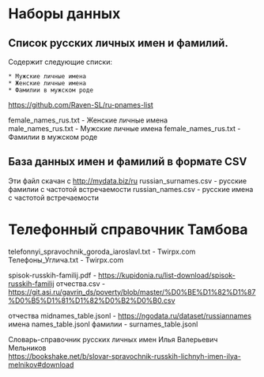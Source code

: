 # Наборы данных
## Список русских личных имен и фамилий.

Содержит следующие списки:

    * Мужские личные имена
    * Женские личные имена
    * Фамилии в мужском роде
https://github.com/Raven-SL/ru-pnames-list 

female_names_rus.txt - Женские личные имена  
male_names_rus.txt  - Мужские личные имена
female_names_rus.txt - Фамилии в мужском роде

## База данных имен и фамилий в формате CSV
Эти файл скачан с http://mydata.biz/ru 
russian_surnames.csv - русские фамилии с частотой встречаемости 
russian_names.csv - русские имена с частотой встречаемости 

# Телефонный справочник Тамбова
telefonnyi_spravochnik_goroda_iaroslavl.txt - Twirpx.com
Телефоны_Углича.txt - Twirpx.com

spisok-russkih-familij.pdf - https://kupidonia.ru/list-download/spisok-russkih-familij 
отчества.csv - https://git.asi.ru/gavrin_ds/poverty/blob/master/%D0%BE%D1%82%D1%87%D0%B5%D1%81%D1%82%D0%B2%D0%B0.csv

отчества midnames_table.jsonl - https://ngodata.ru/dataset/russiannames
имена names_table.jsonl 
фамилии  - surnames_table.jsonl

Словарь-справочник русских личных имен 
Илья Валерьевич Мельников  
https://bookshake.net/b/slovar-spravochnik-russkih-lichnyh-imen-ilya-melnikov#download 

